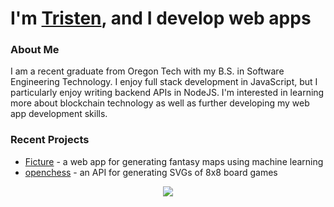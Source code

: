 # I'm [Tristen][website], and I develop web apps

### About Me

I am a recent graduate from Oregon Tech with my B.S. in Software Engineering Technology. I enjoy full stack development in JavaScript, but I particularly enjoy writing backend APIs in NodeJS. I'm interested in learning more about blockchain technology as well as further developing my web app development skills.

### Recent Projects

- [Ficture] - a web app for generating fantasy maps using machine learning
- [openchess] - an API for generating SVGs of 8x8 board games

<p align='center'>
  <img src='https://github-readme-stats.vercel.app/api/top-langs/?username=mengistristen&layout=compact' />
</p>

[website]: https://mengistristen.github.io
[Ficture]: https://github.com/mengistristen/ficture
[openchess]: https://github.com/mengistristen/openchess
